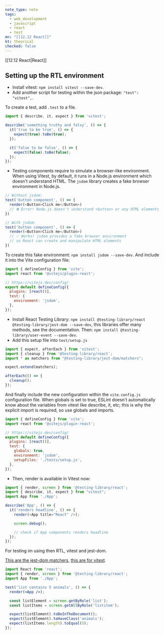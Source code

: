 ```yaml
---
note_type: note
tags:
  - web_development
  - javascript
  - react
  - test
mn: "[[12.12 React]]"
kt: theorical
checked: false
---
```

[[12.12 React|React]]

## Setting up the RTL environment
- Install vitest:  `npm install vitest --save-dev`. 
- Add another script for testing within the json package: `"test": "vitest",`.

To create a test, add `.test` to a file.

```js
import { describe, it, expect } from 'vitest';

describe('something truthy and falsy', () => {
  it('true to be true', () => {
    expect(true).toBe(true);
  });

  it('false to be false', () => {
    expect(false).toBe(false);
  });
});
```

- Testing components require to simulate a browser-like environment. When using Vitest, by default, it runs in a Node.js environment which doesn't understand HTML. The `jsdom` library creates a fake browser environment in Node.js.

```js
// Without jsdom:
test('button component', () => {
  render(<Button>Click me</Button>)
  // ❌ Error! Node.js doesn't understand <button> or any HTML elements
})

// With jsdom:
test('button component', () => {
  render(<Button>Click me</Button>)
  // ✅ Works! jsdom provides a fake browser environment
  // so React can create and manipulate HTML elements
})
```

To create this fake environment: `npm install jsdom --save-dev`. And include it into the Vite configuration file:

```js
import { defineConfig } from 'vite';
import react from '@vitejs/plugin-react';

// https://vitejs.dev/config/
export default defineConfig({
  plugins: [react()],
  test: {
    environment: 'jsdom',
  },
});
```

- Install React Testing Library: `npm install @testing-library/react @testing-library/jest-dom --save-dev`, this libraries offer many methods, see the documentation. Then: `npm install @testing-library/user-event --save-dev`. 
- Add this setup file into `test/setup.js` 

```js
import { expect, afterEach } from 'vitest';
import { cleanup } from '@testing-library/react';
import * as matchers from "@testing-library/jest-dom/matchers";

expect.extend(matchers);

afterEach(() => {
  cleanup();
});
```

And finally include the new configuration within the `vite.config.js` configuration file. When globals is set to true, ESLint doesn't automatically know about the variables from vitest like describe, it, etc; this is why the explicit import is required, so use globals and imports. 

```js
import { defineConfig } from 'vite';
import react from '@vitejs/plugin-react';

// https://vitejs.dev/config/
export default defineConfig({
  plugins: [react()],
  test: {
    globals: true,
    environment: 'jsdom',
    setupFiles: './tests/setup.js',
  },
});
```

- Then, render is available in Vitest now:

```js
import { render, screen } from '@testing-library/react';
import { describe, it, expect } from "vitest";
import App from './App';

describe('App', () => {
  it('renders headline', () => {
    render(<App title="React" />);

    screen.debug();

    // check if App components renders headline
  });
});
```

For testing im using then RTL, vitest and jest-dom. 

[This are the jest-dom matchers](https://github.com/testing-library/jest-dom), [this are for vitest](https://vitest.dev/api/expect.html). 

```jsx
import React from 'react';
import { render, screen } from '@testing-library/react';
import App from './App';

test('list contains 5 animals', () => {
  render(<App />);

  const listElement = screen.getByRole('list');
  const listItems = screen.getAllByRole('listitem');

  expect(listElement).toBeInTheDocument();
  expect(listElement).toHaveClass('animals');
  expect(listItems.length).toEqual(5);
});
```

